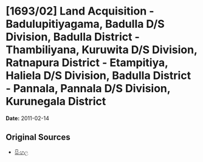 # [1693/02] Land Acquisition - Badulupitiyagama, Badulla D/S Division, Badulla District - Thambiliyana, Kuruwita D/S Division, Ratnapura District - Etampitiya, Haliela D/S Division, Badulla District - Pannala, Pannala D/S Division, Kurunegala District

**Date:** 2011-02-14

## Original Sources

- [සිංහල](https://documents.gov.lk/view/extra-gazettes/2011/2/1693-02_S.pdf)
